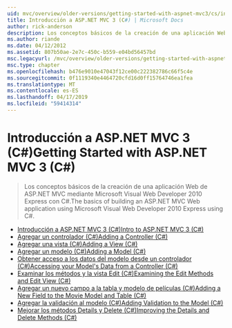 ```yaml
---
uid: mvc/overview/older-versions/getting-started-with-aspnet-mvc3/cs/index
title: Introducción a ASP.NET MVC 3 (C#) | Microsoft Docs
author: rick-anderson
description: Los conceptos básicos de la creación de una aplicación Web de ASP.NET MVC mediante Microsoft Visual Web Developer 2010 Express con C#.
ms.author: riande
ms.date: 04/12/2012
ms.assetid: 807b50ae-2e7c-450c-b559-e04bd56457bd
msc.legacyurl: /mvc/overview/older-versions/getting-started-with-aspnet-mvc3/cs
msc.type: chapter
ms.openlocfilehash: b476e9010e47043f12ce00c222382786c66f5c4e
ms.sourcegitcommit: 0f1119340e4464720cfd16d0ff15764746ea1fea
ms.translationtype: MT
ms.contentlocale: es-ES
ms.lasthandoff: 04/17/2019
ms.locfileid: "59414314"
---
```

# <a name="getting-started-with-aspnet-mvc-3-c"></a><span data-ttu-id="3adbf-103">Introducción a ASP.NET MVC 3 (C#)</span><span class="sxs-lookup"><span data-stu-id="3adbf-103">Getting Started with ASP.NET MVC 3 (C#)</span></span>

> <span data-ttu-id="3adbf-104">Los conceptos básicos de la creación de una aplicación Web de ASP.NET MVC mediante Microsoft Visual Web Developer 2010 Express con C#.</span><span class="sxs-lookup"><span data-stu-id="3adbf-104">The basics of building an ASP.NET MVC Web application using Microsoft Visual Web Developer 2010 Express using C#.</span></span>


- [<span data-ttu-id="3adbf-105">Introducción a ASP.NET MVC 3 (C#)</span><span class="sxs-lookup"><span data-stu-id="3adbf-105">Intro to ASP.NET MVC 3 (C#)</span></span>](intro-to-aspnet-mvc-3.md)
- [<span data-ttu-id="3adbf-106">Agregar un controlador (C#)</span><span class="sxs-lookup"><span data-stu-id="3adbf-106">Adding a Controller (C#)</span></span>](adding-a-controller.md)
- [<span data-ttu-id="3adbf-107">Agregar una vista (C#)</span><span class="sxs-lookup"><span data-stu-id="3adbf-107">Adding a View (C#)</span></span>](adding-a-view.md)
- [<span data-ttu-id="3adbf-108">Agregar un modelo (C#)</span><span class="sxs-lookup"><span data-stu-id="3adbf-108">Adding a Model (C#)</span></span>](adding-a-model.md)
- [<span data-ttu-id="3adbf-109">Obtener acceso a los datos del modelo desde un controlador (C#)</span><span class="sxs-lookup"><span data-stu-id="3adbf-109">Accessing your Model's Data from a Controller (C#)</span></span>](accessing-your-models-data-from-a-controller.md)
- [<span data-ttu-id="3adbf-110">Examinar los métodos y la vista Edit (C#)</span><span class="sxs-lookup"><span data-stu-id="3adbf-110">Examining the Edit Methods and Edit View (C#)</span></span>](examining-the-edit-methods-and-edit-view.md)
- [<span data-ttu-id="3adbf-111">Agregar un nuevo campo a la tabla y modelo de películas (C#)</span><span class="sxs-lookup"><span data-stu-id="3adbf-111">Adding a New Field to the Movie Model and Table (C#)</span></span>](adding-a-new-field.md)
- [<span data-ttu-id="3adbf-112">Agregar la validación al modelo (C#)</span><span class="sxs-lookup"><span data-stu-id="3adbf-112">Adding Validation to the Model (C#)</span></span>](adding-validation-to-the-model.md)
- [<span data-ttu-id="3adbf-113">Mejorar los métodos Details y Delete (C#)</span><span class="sxs-lookup"><span data-stu-id="3adbf-113">Improving the Details and Delete Methods (C#)</span></span>](improving-the-details-and-delete-methods.md)

